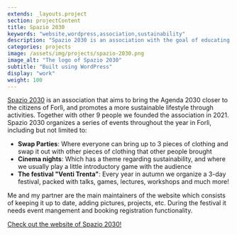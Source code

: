 ```yaml
---
extends: _layouts.project
section: projectContent
title: Spazio 2030
keywords: "website,wordpress,association,sustainability"
description: "Spazio 2030 is an association with the goal of educating the citizens of Forlì about a more sustainable lifestyle, and to bring the mission of the Agenda 2030 to Forlì."
categories: projects
image: /assets/img/projects/spazio-2030.png
image_alt: "The logo of Spazio 2030"
subtitle: "Built using WordPress"
display: "work"
weight: 100
---
```


<a href="https://spazio2030.it" target="_blank">Spazio 2030</a> is an association that aims to bring the Agenda 2030 closer to the citizens of Forlì, and promotes a more sustainable lifestyle through activities. Together with other 9 people we founded the association in 2021. Spazio 2030 organizes a series of events throughout the year in Forlì, including but not limited to:

 - **Swap Parties**: Where everyone can bring up to 3 pieces of clothing and swap it out with other pieces of clothing that other people brought
 - **Cinema nights**: Which has a theme regarding sustainability, and where we usually play a little introductory game with the audience
 - **The festival "Venti Trenta"**: Every year in autumn we organize a 3-day festival, packed with talks, games, lectures, workshops and much more!

Me and my partner are the main maintainers of the website which consists of keeping it up to date, adding pictures, projects, etc. During the festival it needs event mangement and booking registration functionality.

<a href="https://spazio2030.it" target="_blank">Check out the website of Spazio 2030!</a>